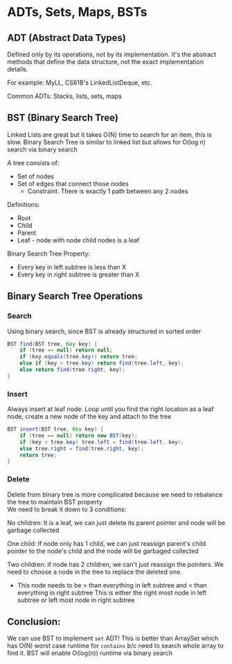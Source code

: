 # ADTs, Sets, Maps, BSTs

## ADT (Abstract Data Types)
Defined only by its operations, not by its implementation. It's the abstract methods that define the data structure, not the exact implementation details.

For example: MyLL, CS61B's LinkedListDeque, etc.

Common ADTs: Stacks, lists, sets, maps

## BST (Binary Search Tree)
Linked Lists are great but it takes O(N) time to search for an item, this is slow. Binary Search Tree is similar to linked list but allows for O(log n) search via binary search

A tree consists of:
- Set of nodes
- Set of edges that connect those nodes
    - Constraint. There is exactly 1 path between any 2 nodes

Definitions:
- Root
- Child
- Parent
- Leaf - node with node child nodes is a leaf

Binary Search Tree Property:
- Every key in left subtree is less than X
- Every key in right subtree is greater than X

## Binary Search Tree Operations

### Search
Using binary search, since BST is already structured in sorted order
```java
BST find(BST tree, Key key) {
    if (tree == null) return null;
    if (key.equals(tree.key)) return tree;
    else if (key < tree.key) return find(tree.left, key);
    else return find(tree.right, key);
}
```

### Insert
Always insert at leaf node. Loop until you find the right location as a leaf node, create a new node of the key and attach to the tree
```java
BST insert(BST tree, Key key) {
    if (tree == null) return new BST(key);
    if (key < tree.key) tree.left = find(tree.left, key);
    else tree.right = find(tree.right, key);
    return tree;
}
```

### Delete
Delete from binary tree is more complicated because we need to rebalance the tree to maintain BST property\
We need to break it down to 3 conditions:

No children: It is a leaf, we can just delete its parent pointer and node will be garbage collected

One child: If node only has 1 child, we can just reassign parent's child pointer to the node's child and the node will be garbaged collected

Two children: if node has 2 children, we can't just reassign the pointers. We need to choose a node in the tree to replace the deleted one.
- This node needs to be > than everything in left subtree and < than everything in right subtree
This is either the right most node in left subtree or left most node in right subtree

## Conclusion:
We can use BST to implement `set` ADT! This is better than ArraySet which has O(N) worst case runtime for `contains` b/c need to search whole array to find it. BST will enable O(log(n)) runtime via binary search